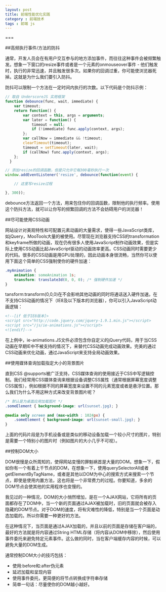 ```yaml
---
layout: post
title: 前端性能优化实践
category : 前端技术 
tags : 前端 js
---
```


===

##高频执行事件/方法的防抖

通常，开发人员会在有用户交互参与的地方添加事件，而往往这种事件会被频繁触发。想象一下窗口的resize事件或者是一个元素的onmouseover事件 - 他们触发时，执行的非常迅速，并且触发很多次。如果你的回调过重，你可能使浏览器死掉。这就是为什么我们要引入防抖。

防抖可以限制一个方法在一定时间内执行的次数。以下代码是个防抖示例：


```js
// 取自 UnderscoreJS 实用框架
function debounce(func, wait, immediate) {
    var timeout;
    return function() {
        var context = this, args = arguments;
        var later = function() {
            timeout = null;
            if (!immediate) func.apply(context, args);
        };
        var callNow = immediate && !timeout;
        clearTimeout(timeout);
        timeout = setTimeout(later, wait);
        if (callNow) func.apply(context, args);
    };
  }

// 添加resize的回调函数，但是只允许它每300毫秒执行一次
window.addEventListener('resize', debounce(function(event) {

    // 这里写resize过程

}, 300));
```

debounce方法返回一个方法，用来包住你的回调函数，限制他的执行频率。使用这个防抖方法，就可以让你写的频繁回调的方法不会妨碍用户的浏览器！


##尽可能使用CSS动画

网站设计对美观特性和可配置元素动画的大量需求，使得一些JavaScript类库，如jQuery，MooTools大量的被使用。尽管现在浏览器支持CSS的transformation和keyframe所做的动画，现在仍有很多人使用JavaScript制作动画效果，但是实际上使用CSS动画比起JavaScript驱动的动画效率更高。CSS动画同时需要更少的代码。很多的CSS动画是用GPU处理的，因此动画本身很流畅，当然你可以使用下面这个简单的CSS强制使你的硬件加速：

```css
.myAnimation {
    animation: someAnimation 1s;
    transform: translate3d(0, 0, 0); /* 强制硬件加速 */
}
```

tansform:transform(0,0,0)在不会影响其他动画的同时将通话送入硬件加速。在不支持CSS动画的情况下（IE8及以下版本的浏览器），你可以引入JavaScript动画逻辑：

```html
<!--[if 低于IE8版本]>
<script src="http://code.jquery.com/jquery-1.9.1.min.js"></script>
<script src="/js/ie-animations.js"></script>
<![endif]-->
```

在上例中，ie-animations.JS文件必须包含你自定义的jQuery代码，用于当CSS动画在早期IE中不被支持的情况下，来替代CSS动画完成动画效果。完美的通过CSS动画来优化动画，通过JavaScript来支持全局动画效果。


##使用媒体查询加载指定大小的背景图片

直到CSS @supports被广泛支持，CSS媒体查询的使用接近于CSS中写逻辑控制。我们经常用CSS媒体查询来根据设备调整CSS属性（通常根据屏幕宽度调整CSS属性），例如根据不同的屏幕宽度来设置不同的元素宽度或者是悬浮位置。那么我们为什么不用这种方式来改变背景图片呢？

```css
/* 默认是为桌面应用加载图片 */
.someElement { background-image: url(sunset.jpg); }
 
@media only screen and (max-width : 1024px) {
    .someElement { background-image: url(sunset-small.jpg); }
}
```

上面的代码片段是为手机设备或是类似的移动设备加载一个较小尺寸的图片，特别是需要一个特别小的图片时（例如图片的大小几乎不可视）。

##控制DOM大小

DOM很慢是众所周知的，使得网站变慢的罪魁祸首是大量的DOM。想象一下，假如你有一个有着上千节点的DOM，在想象一下，使用querySelectorAll或者getElementByTagName，或者是其他以DOM为中心的搜索方式来搜索一个节点，即使是使用内置方法，这也将是一个非常费力的过程。你要知道，多余的DOM节点会使其他的实用程序也变慢的。

我见过的一种情况，DOM的大小悄然增加，是在一个AJAX网站，它将所有的页面都存在了DOM中，当一个新的页面通过AJAX被加载时，旧的页面就会被存入隐藏的DOM节点。对于DOM的速度，将有灾难性的降低，特别是当一个页面是动态加载的。所以你需要一种更好的方法。

在这种情况下，当页面是通过AJAX加载的，并且以前的页面是存储在客户端的，最好的方法就是将内容通过String HTML存储（将内容从DOM中移除），然后使用事件委托来避免特定元素事件。这么做的同时，当在客户端缓存内容的时候，可以避免大量的DOM生成。

通常控制DOM大小的技巧包括：

* 使用:before和:after伪元素
* 延迟加载和呈现内容
* 使用事件委托，更简便的将节点转换成字符串存储
* 简单一句话：尽量使你的DOM越小越好。
